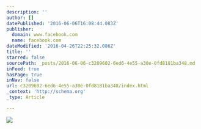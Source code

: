 ```yaml
---
description: ''
author: []
datePublished: '2016-06-06T16:08:44.083Z'
publisher:
  domain: www.facebook.com
  name: facebook.com
dateModified: '2016-04-26T22:25:32.086Z'
title: ''
starred: false
sourcePath: _posts/2016-06-06-c3209602-6ed6-4e55-a30e-0fd8181ba348.md
inFeed: true
hasPage: true
inNav: false
url: c3209602-6ed6-4e55-a30e-0fd8181ba348/index.html
_context: 'http://schema.org'
_type: Article

---
```

![](https://scontent-lga3-1.xx.fbcdn.net/v/t1.0-9/535056_10205248120662544_7270630790996363583_n.jpg?oh=aac445dd2d36dce2b67bde6a3311dc54&oe=57B4FA6C)